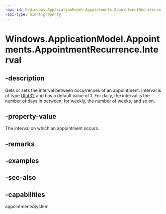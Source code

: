 ```yaml
---
-api-id: P:Windows.ApplicationModel.Appointments.AppointmentRecurrence.Interval
-api-type: winrt property
---
```


<!-- Property syntax
public uint Interval { get;  set; }
-->

# Windows.ApplicationModel.Appointments.AppointmentRecurrence.Interval

## -description
Gets or sets the interval between occurrences of an appointment. Interval is of type [UInt32](https://docs.microsoft.com/dotnet/api/system.uint32?redirectedfrom=MSDN) and has a default value of 1. For daily, the interval is the number of days in between, for weekly, the number of weeks, and so on.

## -property-value
The interval on which an appointment occurs.

## -remarks

## -examples

## -see-also

## -capabilities
appointmentsSystem
